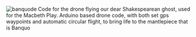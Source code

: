 ![banquode](https://github.com/user-attachments/assets/0ed4915d-0ec7-4c81-8dc5-e460502a02ae)
Code for the drone flying our dear Shakespearean ghost, used for the Macbeth Play.
Arduino based drone code, with both set gps waypoints and automatic circular flight, to bring life to the mantlepiece that is Banquo
